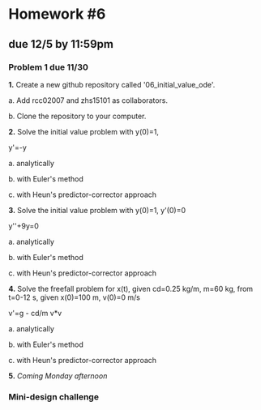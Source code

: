 # Homework #6
## due 12/5 by 11:59pm


### Problem 1 due 11/30

**1\.** Create a new github repository called '06_initial_value_ode'.

a. Add rcc02007 and zhs15101 as collaborators.

b. Clone the repository to your computer.

**2\.** Solve the initial value problem with y(0)=1,

y'=-y

a. analytically

b. with Euler's method

c. with Heun's predictor-corrector approach

**3\.** Solve the initial value problem with y(0)=1, y'(0)=0

y''+9y=0

a. analytically

b. with Euler's method

c. with Heun's predictor-corrector approach

**4\.** Solve the freefall problem for x(t), given cd=0.25 kg/m, m=60 kg, from t=0-12 s,
given x(0)=100 m, v(0)=0 m/s

v'=g - cd/m v*v

a. analytically

b. with Euler's method

c. with Heun's predictor-corrector approach

**5\.** *Coming Monday afternoon*

### Mini-design challenge 

